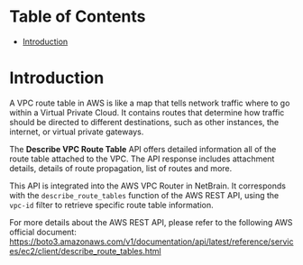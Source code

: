 # Table of Contents
- [Introduction](#introduction)


# Introduction <a name="introduction"></a>
A VPC route table in AWS is like a map that tells network traffic where to go within a Virtual Private Cloud. It contains routes that determine how traffic should be directed to different destinations, such as other instances, the internet, or virtual private gateways.



The <b>Describe VPC Route Table</b> API offers detailed information all of the route table attached to the VPC. The API response includes attachment details, details of route propagation, list of routes and more.

This API is integrated into the AWS VPC Router in NetBrain. It corresponds with the `describe_route_tables` function of the AWS REST API, using the `vpc-id` filter to retrieve specific route table information.



For more details about the AWS REST API, please refer to the following AWS official document: https://boto3.amazonaws.com/v1/documentation/api/latest/reference/services/ec2/client/describe_route_tables.html

